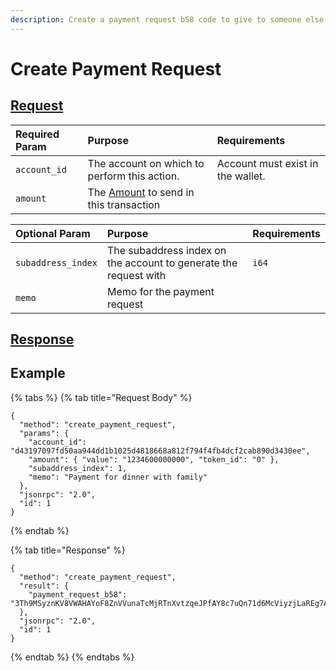 ```yaml
---
description: Create a payment request b58 code to give to someone else
---
```


# Create Payment Request

## [Request](../../../full-service/src/json_rpc/v2/api/request.rs#L86)

| Required Param | Purpose | Requirements |
|:---------------| :--- | :--- |
| `account_id`   | The account on which to perform this action. | Account must exist in the wallet. |
| `amount` | The [Amount](../../../full-service/src/json_rpc/v2/models/amount.rs) to send in this transaction |  |

| Optional Param | Purpose | Requirements |
| :--- | :--- | :--- |
| `subaddress_index` | The subaddress index on the account to generate the request with | `i64` |
| `memo` | Memo for the payment request |  |

## [Response](../../../full-service/src/json_rpc/v2/api/response.rs#L41)

## Example

{% tabs %}
{% tab title="Request Body" %}
```text
{
  "method": "create_payment_request",
  "params": {
    "account_id": "d43197097fd50aa944dd1b1025d4818668a812f794f4fb4dcf2cab890d3430ee",
    "amount": { "value": "1234600000000", "token_id": "0" },
    "subaddress_index": 1,
    "memo": "Payment for dinner with family"
  },
  "jsonrpc": "2.0",
  "id": 1
}
```
{% endtab %}

{% tab title="Response" %}
```text
{
  "method": "create_payment_request",
  "result": {
    "payment_request_b58": "3Th9MSyznKV8VWAHAYoF8ZnVVunaTcMjRTnXvtzqeJPfAY8c7uQn71d6McViyzjLaREg7AppT7quDmBRG5E48csVhhzF4TEn1tw9Ekwr2hrq57A8cqR6sqpNC47mF7kHe",
  },
  "jsonrpc": "2.0",
  "id": 1
}
```
{% endtab %}
{% endtabs %}

